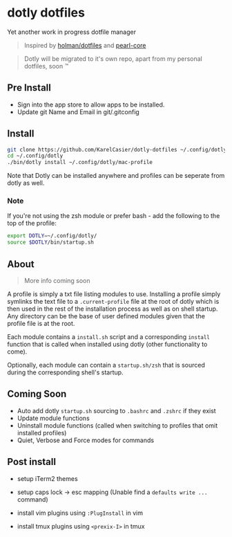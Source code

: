 # dotly dotfiles

Yet another work in progress dotfile manager

> Inspired by [holman/dotfiles](https://github.com/holman/dotfiles) and [pearl-core](https://github.com/pearl-core/pearl/)

> Dotly will be migrated to it's own repo, apart from my personal dotfiles, soon &trade;

## Pre Install

- Sign into the app store to allow apps to be installed.
- Update git Name and Email in git/.gitconfig

## Install

```sh
git clone https://github.com/KarelCasier/dotly-dotfiles ~/.config/dotly
cd ~/.config/dotly
./bin/dotly install ~/.config/dotly/mac-profile
```

Note that Dotly can be installed anywhere and profiles can be seperate from dotly as well.

### Note
If you're not using the zsh module or prefer bash - add the following to the top of the profile:
```sh
export DOTLY=~/.config/dotly/
source $DOTLY/bin/startup.sh
```

## About

> More info coming soon

A profile is simply a txt file listing modules to use. Installing a profile simply symlinks the text file to a `.current-profile` file at the root of dotly which is then used in the rest of the installation process as well as on shell startup. Any directory can be the base of user defined modules given that the profile file is at the root.

Each module contains a `install.sh` script and a corresponding `install` function that is called when installed using dotly (other functionality to come).

Optionally, each module can contain a `startup.sh/zsh` that is sourced during the corresponding shell's startup.

## Coming Soon

- Auto add dotly `startup.sh` sourcing to `.bashrc` and `.zshrc` if they exist
- Update module functions
- Uninstall module functions (called when switching to profiles that omit installed profiles)
- Quiet, Verbose and Force modes for commands

## Post install

- setup iTerm2 themes

- setup caps lock -> esc mapping (Unable find a `defaults write ...` command)

- install vim plugins using `:PlugInstall` in vim

- install tmux plugins using `<prexix-I>` in tmux
